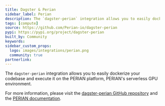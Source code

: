 ```yaml
---
title: Dagster & Perian
sidebar_label: Perian
description: The `dagster-perian` integration allows you to easily dockerize your codebase and execute it on the PERIAN platform, PERIAN's serverless GPU environment.
tags: [compute]
source: https://github.com/Perian-io/dagster-perian
pypi: https://pypi.org/project/dagster-perian
built_by: Community
keywords:
sidebar_custom_props:
  logo: images/integrations/perian.png
  community: true
partnerlink:
---
```


The `dagster-perian` integration allows you to easily dockerize your codebase and execute it on the PERIAN platform, PERIAN's serverless GPU environment.

For more information, please visit the [dagster-perian GitHub repository](https://github.com/Perian-io/dagster-perian) and the [PERIAN documentation](https://perian.io/docs).
